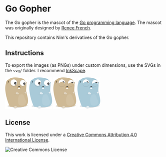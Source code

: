 Go Gopher
===

The Go gopher is the mascot of the [Go programming language](https://golang.org/). The mascot was originally designed by [Renee French](http://reneefrench.blogspot.ca/).

This repository contains Nim's derivatives of the Go gopher.


## Instructions
To export the images (as PNGs) under custom dimensions, use the SVGs in the `svg/` folder. I recommend [InkScape](https://inkscape.org/).


![Go Gopher](https://raw.githubusercontent.com/NimJay/go-gopher/master/png/gopher-100x73.png)
![Go Gopher](https://raw.githubusercontent.com/NimJay/go-gopher/master/png/gopher-blue-100x73.png)
![Go Gopher](https://raw.githubusercontent.com/NimJay/go-gopher/master/png/gopher-happy-100x73.png)
![Go Gopher](https://raw.githubusercontent.com/NimJay/go-gopher/master/png/gopher-blue-happy-100x73.png)


## License
This work is licensed under a <a rel="license" href="http://creativecommons.org/licenses/by/4.0/">Creative Commons Attribution 4.0 International License</a>.

![Creative Commons License](https://i.creativecommons.org/l/by/4.0/88x31.png)
